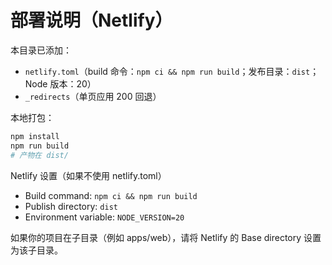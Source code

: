 # 部署说明（Netlify）

本目录已添加：
- `netlify.toml`（build 命令：`npm ci && npm run build`；发布目录：`dist`；Node 版本：20）
- `_redirects`（单页应用 200 回退）

本地打包：
```bash
npm install
npm run build
# 产物在 dist/
```

Netlify 设置（如果不使用 netlify.toml）
- Build command: `npm ci && npm run build`
- Publish directory: `dist`
- Environment variable: `NODE_VERSION=20`

如果你的项目在子目录（例如 apps/web），请将 Netlify 的 Base directory 设置为该子目录。
